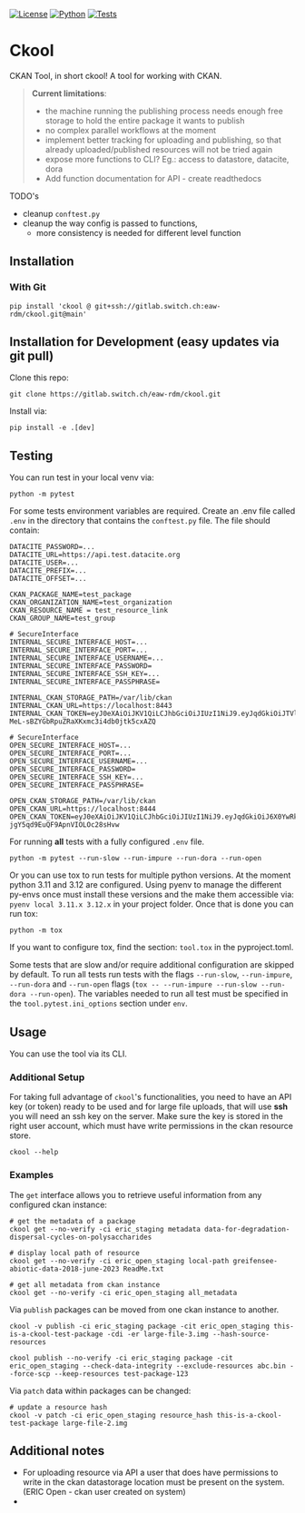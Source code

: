 [![License](https://img.shields.io/badge/LICENSE-GPL3.0-blue)](https://www.gnu.org/licenses/gpl-3.0.en.html)
[![Python](https://img.shields.io/badge/python-3.11%20%7C%203.12-green)](https://www.gnu.org/licenses/gpl-3.0.en.html)
[![Tests](https://gitlab.switch.ch/eaw-rdm/ckool/badges/main/pipeline.svg)](https://gitlab.switch.ch/eaw-rdm/ckool/-/commits/main)

# Ckool

CKAN Tool, in short ckool! A tool for working with CKAN. 

> **Current limitations**:
> - the machine running the publishing process needs enough free storage to hold the entire package it wants to publish 
> - no complex parallel workflows at the moment
> - implement better tracking for uploading and publishing, so that already uploaded/published resources will not be tried again
> - expose more functions to CLI? Eg.: access to datastore, datacite, dora
> - Add function documentation for API - create readthedocs

TODO's
- cleanup `conftest.py`
- cleanup the way config is passed to functions,
  - more consistency is needed for different level function


## Installation

### With Git

```shell
pip install 'ckool @ git+ssh://gitlab.switch.ch:eaw-rdm/ckool.git@main'
```

## Installation for Development (easy updates via git pull)

Clone this repo:
```shell
git clone https://gitlab.switch.ch/eaw-rdm/ckool.git
```

Install via:
```shell
pip install -e .[dev]
```

## Testing

You can run test in your local venv via:

```shell
python -m pytest  
```

For some tests environment variables are required. Create an .env file called `.env` in the directory that contains the `conftest.py` file.
The file should contain:
```env
DATACITE_PASSWORD=...
DATACITE_URL=https://api.test.datacite.org
DATACITE_USER=...
DATACITE_PREFIX=...
DATACITE_OFFSET=...

CKAN_PACKAGE_NAME=test_package
CKAN_ORGANIZATION_NAME=test_organization
CKAN_RESOURCE_NAME = test_resource_link
CKAN_GROUP_NAME=test_group

# SecureInterface
INTERNAL_SECURE_INTERFACE_HOST=...
INTERNAL_SECURE_INTERFACE_PORT=...
INTERNAL_SECURE_INTERFACE_USERNAME=...
INTERNAL_SECURE_INTERFACE_PASSWORD=
INTERNAL_SECURE_INTERFACE_SSH_KEY=...
INTERNAL_SECURE_INTERFACE_PASSPHRASE=

INTERNAL_CKAN_STORAGE_PATH=/var/lib/ckan
INTERNAL_CKAN_URL=https://localhost:8443
INTERNAL_CKAN_TOKEN=eyJ0eXAiOiJKV1QiLCJhbGciOiJIUzI1NiJ9.eyJqdGkiOiJTVlJJUFZzcS1XcGFhVkMwR28ZTUdCdjJwd3lFalZwdTVrcnV4ZzNFMHhqdVF2NDVINEVqTUtpOU93NGtQSVpBbmJfMXJSY3dFbk5rSWIyVCIsImlhdCI6MTcwNjcwMjQ4N30.l6yRKh-MeL-sBZYGbRpuZRaXKxmc3i4db0jtk5cxAZQ

# SecureInterface
OPEN_SECURE_INTERFACE_HOST=...
OPEN_SECURE_INTERFACE_PORT=...
OPEN_SECURE_INTERFACE_USERNAME=...
OPEN_SECURE_INTERFACE_PASSWORD=
OPEN_SECURE_INTERFACE_SSH_KEY=...
OPEN_SECURE_INTERFACE_PASSPHRASE=

OPEN_CKAN_STORAGE_PATH=/var/lib/ckan
OPEN_CKAN_URL=https://localhost:8444
OPEN_CKAN_TOKEN=eyJ0eXAiOiJKV1QiLCJhbGciOiJIUzI1NiJ9.eyJqdGkiOiJ6X0YwRkpOcGNwMkpWOHhPLTJYeEk3a1ZpQXRORUNqVHhjUHR42k4zcjRkTXVSVDBjTXRIUnhieTAxMkdHYmY3VlNNRmdlcFhuT0VZNWRaRyIsImlhdCI6MTcxMTU0MDgzMH0.LAJkLGlJclp9sAG-jgY5qd9EuQF9ApnVIOLOc28sHvw

```

For running **all** tests with a fully configured `.env` file.
```shell
python -m pytest --run-slow --run-impure --run-dora --run-open
```

Or you can use tox to run tests for multiple python versions. At the moment python 3.11 and 3.12 are configured.
Using pyenv to manage the different py-envs once must install these versions and the make them accessible via:
`pyenv local 3.11.x 3.12.x` in your project folder. Once that is done you can run tox:

```shell
python -m tox
```
If you want to configure tox, find the section: `tool.tox` in the pyproject.toml.

Some tests that are slow and/or require additional configuration are skipped by default.
To run all tests run tests with the flags `--run-slow`, `--run-impure`, `--run-dora` and `--run-open` flags (`tox -- --run-impure --run-slow --run-dora --run-open`).
The variables needed to run all test must be specified in the `tool.pytest.ini_options` section under `env`.


## Usage
You can use the tool via its CLI. 

### Additional Setup

For taking full advantage of `ckool`'s functionalities, you need to have an API key (or token) ready to be used and for large file uploads, that will use **ssh** you will need an ssh key on the server. 
Make sure the key is stored in the right user account, which must have write permissions in the ckan resource store. 

```shell
ckool --help
```

### Examples

The `get` interface allows you to retrieve useful information from any configured ckan instance:
```shell
# get the metadata of a package
ckool get --no-verify -ci eric_staging metadata data-for-degradation-dispersal-cycles-on-polysaccharides

# display local path of resource
ckool get --no-verify -ci eric_open_staging local-path greifensee-abiotic-data-2018-june-2023 ReadMe.txt

# get all metadata from ckan instance
ckool get --no-verify -ci eric_open_staging all_metadata
```

Via `publish` packages can be moved from one ckan instance to another.
```shell
ckool -v publish -ci eric_staging package -cit eric_open_staging this-is-a-ckool-test-package -cdi -er large-file-3.img --hash-source-resources

ckool publish --no-verify -ci eric_staging package -cit eric_open_staging --check-data-integrity --exclude-resources abc.bin --force-scp --keep-resources test-package-123
```

Via `patch` data within packages can be changed:
```shell
# update a resource hash
ckool -v patch -ci eric_open_staging resource_hash this-is-a-ckool-test-package large-file-2.img
```

## Additional notes
- For uploading resource via API a user that does have permissions to write in the ckan datastorage location must be present on the system. (ERIC Open - ckan user created on system)
- 